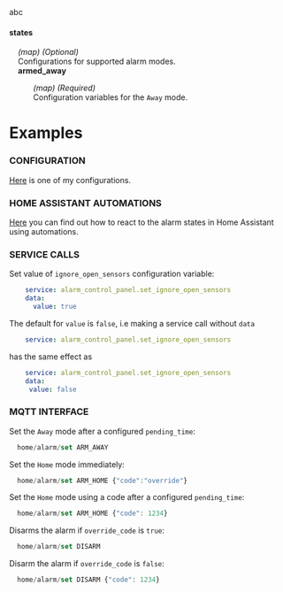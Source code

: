 <div id="#test">abc</div>

#### states
&nbsp;&nbsp;&nbsp; _(map) (Optional)_  
&nbsp;&nbsp;&nbsp; Configurations for supported alarm modes.  
<a id="#cba"></a>
&nbsp;&nbsp;&nbsp; **armed_away**  
  
&nbsp;&nbsp;&nbsp;&nbsp;&nbsp;&nbsp; &nbsp;&nbsp;&nbsp; _(map) (Required)_  
&nbsp;&nbsp;&nbsp;&nbsp;&nbsp;&nbsp; &nbsp;&nbsp;&nbsp; Configuration variables for the `Away` mode.  
<s></s>  

# Examples

### CONFIGURATION
[Here](examples/my_bwalarm.yaml) is one of my configurations.

### HOME ASSISTANT AUTOMATIONS
[Here](examples/automations.yaml) you can find out how to react to the alarm states in Home Assistant using automations.  

### SERVICE CALLS  
Set value of `ignore_open_sensors` configuration variable:
```yaml
    service: alarm_control_panel.set_ignore_open_sensors
    data:
      value: true
```
The default for `value` is `false`, i.e making a service call without `data`
```yaml
    service: alarm_control_panel.set_ignore_open_sensors
```
has the same effect as
```yaml
    service: alarm_control_panel.set_ignore_open_sensors
    data:
     value: false
```

### MQTT INTERFACE
Set the `Away` mode after a configured `pending_time`:
```javascript
  home/alarm/set ARM_AWAY
```
Set the `Home` mode immediately:
```javascript
  home/alarm/set ARM_HOME {"code":"override"}
```
Set the `Home` mode using a code after a configured `pending_time`:
```javascript
  home/alarm/set ARM_HOME {"code": 1234}
```
Disarms the alarm if `override_code` is `true`:
```javascript
  home/alarm/set DISARM
```
Disarm the alarm if `override_code` is `false`:
```javascript
  home/alarm/set DISARM {"code": 1234}
```
